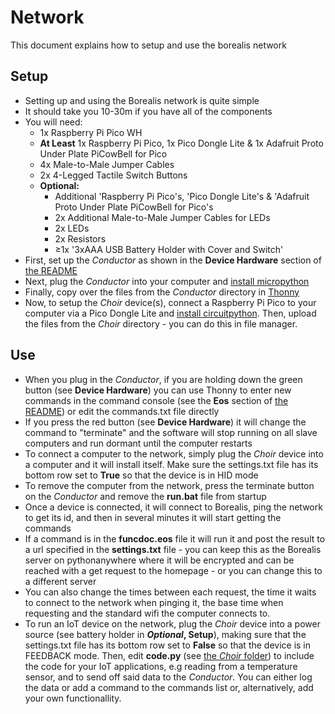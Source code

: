 # Network
This document explains how to setup and use the borealis network

## Setup
- Setting up and using the Borealis network is quite simple
- It should take you 10-30m if you have all of the components
- You will need:
    - 1x Raspberry Pi Pico WH
    - **At Least** 1x Raspberry Pi Pico, 1x Pico Dongle Lite & 1x Adafruit Proto Under Plate PiCowBell for Pico
    - 4x Male-to-Male Jumper Cables
    - 2x 4-Legged Tactile Switch Buttons
    - **Optional:**
        - Additional 'Raspberry Pi Pico's, 'Pico Dongle Lite's & 'Adafruit Proto Under Plate PiCowBell for Pico's
        - 2x Additional Male-to-Male Jumper Cables for LEDs
        - 2x LEDs
        - 2x Resistors
        - ≥1x '3xAAA USB Battery Holder with Cover and Switch'
- First, set up the _Conductor_ as shown in the **Device Hardware** section of [the README](README.md)
- Next, plug the _Conductor_ into your computer and [install micropython](https://www.raspberrypi.com/documentation/microcontrollers/micropython.html)
- Finally, copy over the files from the _Conductor_ directory in [Thonny](https://projects.raspberrypi.org/en/projects/getting-started-with-the-pico/2)
- Now, to setup the _Choir_ device(s), connect a Raspberry Pi Pico to your computer via a Pico Dongle Lite and [install circuitpython](https://learn.adafruit.com/getting-started-with-raspberry-pi-pico-circuitpython/circuitpython). Then, upload the files from the _Choir_ directory - you can do this in file manager.

## Use
- When you plug in the _Conductor_, if you are holding down the green button (see **Device Hardware**) you can use Thonny to enter new commands in the command console (see the **Eos** section of [the README](README.md)) or edit the commands.txt file directly
- If you press the red button (see **Device Hardware**) it will change the command to "terminate" and the software will stop running on all slave computers and run dormant until the computer restarts
- To connect a computer to the network, simply plug the _Choir_ device into a computer and it will install itself. Make sure the settings.txt file has its bottom row set to **True** so that the device is in HID mode
- To remove the computer from the network, press the terminate button on the _Conductor_ and remove the **run.bat** file from startup
- Once a device is connected, it will connect to Borealis, ping the network to get its id, and then in several minutes it will start getting the commands
- If a command is in the **funcdoc.eos** file it will run it and post the result to a url specified in the **settings.txt** file - you can keep this as the Borealis server on pythonanywhere where it will be encrypted and can be reached with a get request to the homepage - or you can change this to a different server
- You can also change the times between each request, the time it waits to connect to the network when pinging it, the base time when requesting and the standard wifi the computer connects to.
- To run an IoT device on the network, plug the _Choir_ device into a power source (see battery holder in **_Optional_, Setup**), making sure that the settings.txt file has its bottom row set to **False** so that the device is in FEEDBACK mode. Then, edit **code.py** (see [the _Choir_ folder](Choir)) to include the code for your IoT applications, e.g reading from a temperature sensor, and to send off said data to the _Conductor_. You can either log the data or add a command to the commands list or, alternatively, add your own functionallity.
